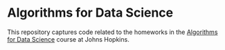 # Algorithms for Data Science

This repository captures code related to the homeworks in the [Algorithms for Data Science](https://ep.jhu.edu/programs-and-courses/685.621-algorithms-for-data-science) course at Johns Hopkins.